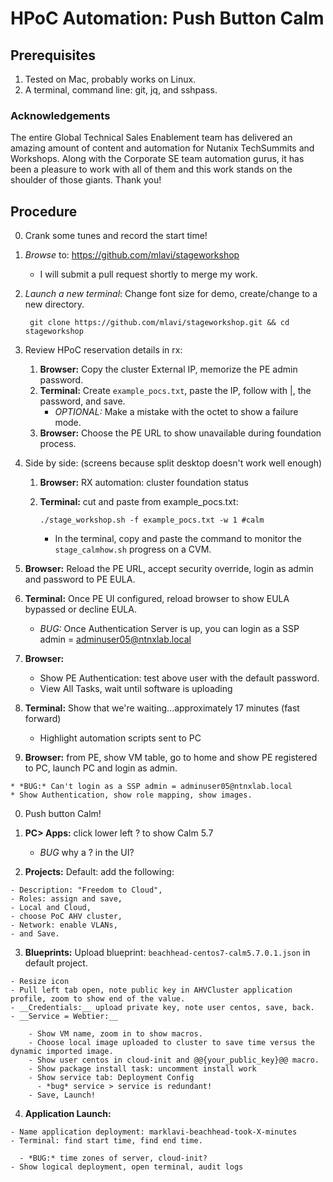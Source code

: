 # HPoC Automation: Push Button Calm

## Prerequisites ##
1. Tested on Mac, probably works on Linux.
2. A terminal, command line: git, jq, and sshpass.

### Acknowledgements ###

The entire Global Technical Sales Enablement team has delivered an amazing amount of content and automation for Nutanix TechSummits and Workshops. Along with the Corporate SE team automation gurus, it has been a pleasure to work with all of them and this work stands on the shoulder of those giants. Thank you!

## Procedure ##

0. Crank some tunes and record the start time!
1. *Browse* to: https://github.com/mlavi/stageworkshop
   - I will submit a pull request shortly to merge my work.
1. *Launch a new terminal*: Change font size for demo, create/change to a new directory.

        git clone https://github.com/mlavi/stageworkshop.git && cd stageworkshop
1. Review HPoC reservation details in rx:

   1. __Browser:__ Copy the cluster External IP, memorize the PE admin password.
   1. __Terminal:__ Create ````example_pocs.txt````, paste the IP, follow with |, the password, and save.
      - *OPTIONAL:* Make a mistake with the octet to show a failure mode.
   1. __Browser:__ Choose the PE URL to show unavailable during foundation process.

1. Side by side: (screens because split desktop doesn't work well enough)

   1. __Browser:__ RX automation: cluster foundation status
   2. __Terminal:__ cut and paste from example_pocs.txt:

          ./stage_workshop.sh -f example_pocs.txt -w 1 #calm

        - In the terminal, copy and paste the command to monitor the ````stage_calmhow.sh```` progress on a CVM.

  3. __Browser:__ Reload the PE URL, accept security override, login as admin and password to PE EULA.
  4. __Terminal:__ Once PE UI configured, reload browser to show EULA bypassed or decline EULA.

      - *BUG:* Once Authentication Server is up, you can login as a SSP admin = adminuser05@ntnxlab.local
  5. __Browser:__

      - Show PE Authentication: test above user with the default password.
      - View All Tasks, wait until software is uploading
  6. __Terminal:__ Show that we're waiting...approximately 17 minutes (fast forward)

      - Highlight automation scripts sent to PC

  7. __Browser:__ from PE, show VM table, go to home and show PE registered to PC, launch PC and login as admin.

    * *BUG:* Can't login as a SSP admin = adminuser05@ntnxlab.local
    * Show Authentication, show role mapping, show images.
0. Push button Calm!

  1. __PC> Apps:__ click lower left ? to show Calm 5.7

      * *BUG* why a ? in the UI?
  2. __Projects:__ Default: add the following:

    - Description: "Freedom to Cloud",
    - Roles: assign and save,
    - Local and Cloud,
    - choose PoC AHV cluster,
    - Network: enable VLANs,
    - and Save.
  3. __Blueprints:__ Upload blueprint: ````beachhead-centos7-calm5.7.0.1.json```` in default project.

    - Resize icon
    - Pull left tab open, note public key in AHVCluster application profile, zoom to show end of the value.
    - __Credentials:__ upload private key, note user centos, save, back.
    - __Service = Webtier:__
    
        - Show VM name, zoom in to show macros.
        - Choose local image uploaded to cluster to save time versus the dynamic imported image.
        - Show user centos in cloud-init and @@{your_public_key}@@ macro.
        - Show package install task: uncomment install work
        - Show service tab: Deployment Config
          - *bug* service > service is redundant!
        - Save, Launch!
  4. __Application Launch:__

    - Name application deployment: marklavi-beachhead-took-X-minutes
    - Terminal: find start time, find end time.

      - *BUG:* time zones of server, cloud-init?
    - Show logical deployment, open terminal, audit logs
